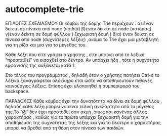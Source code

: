 # autocomplete-trie
ΕΠΙΛΟΓΕΣ ΣΧΕΔΙΑΣΜΟΥ
Οι κόμβοι της δομής Trie περιέχουν :
  α) έναν δείκτη σε πίνακα από node (παιδιά)
  β)έναν δείκτη σε node (πατέρας)
  γ)έναν δείκτη σε δομή φύλλου ( ξεχωριστή δομή )
  δ)α) έναν δείκτη σε πίνακα από node (συχνότερες λέξεις)
,ακόμα το Trie έχει μια μεταβλητή για τη ρίζα και μια για το μέγεθος του.


Κάθε λέξη που είτε γράφει ο χρήστης , είτε μπαίνει από το λεξικό
“προσπαθεί” να εισαχθεί στο δέντρο. Αν υπάρχει ήδη , τότε η συχνότητα εμφάνισής της
αυξάνεται κατά 1.

Στο τέλος του προγράμματος , δηλαδή όταν ο χρήστης πατήσει Ctrl-d το λεξικό ξαναγράφεται
ολόκληρο έτσι ώστε να αποθηκευτούν πιθανές καινούργιες λέξεις.
Επίσης έχει υλοποιηθεί η συμπεριφορά του backspace.


ΠΑΡΑΔΟΧΕΣ
Κάθε κόμβος έχει την δυνατότητα να δίνει σε δομή φύλλου , δηλαδή κάθε λέξη
μπορεί να είναι τελική ανεξάρτητα από το μέγεθος της.Το “@” δεν έχει προστεθεί σαν ακμή
,όπως και κανένας άλλος χαρακτήρας , καθώς για το πρώτο υπάρχει ξεχωριστή δομή για την
αποθήκευση της συχνότητας της λέξης και για το δεύτερο ο χαρακτήρας μπορεί να βρεθεί
από τη θέση στον πίνακα των παιδιών.
